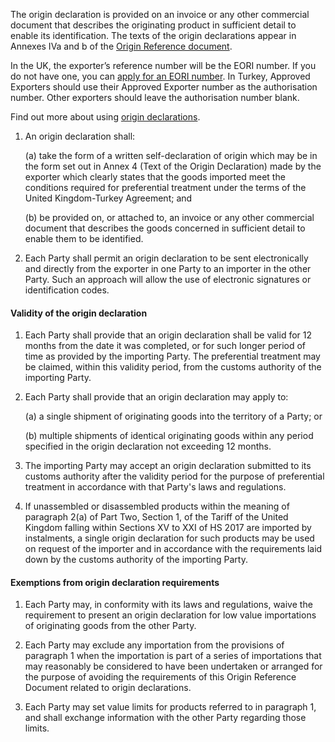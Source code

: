 The origin declaration is provided on an invoice or any other commercial document that describes the originating product in sufficient detail to enable its identification. The texts of the origin declarations appear in Annexes IVa and b of the [Origin Reference document](ord).

In the UK, the exporter’s reference number will be the EORI number. If you do not have one, you can [apply for an EORI number](https://www.gov.uk/eori). In Turkey, Approved Exporters should use their Approved Exporter number as the authorisation number. Other exporters should leave the authorisation number blank.

Find out more about using [origin declarations](https://www.gov.uk/guidance/get-proof-of-origin-for-your-goods#origin-declaration).


1. An origin declaration shall:

    (a) take the form of a written self-declaration of origin which may be in the form set out in Annex 4 (Text of the Origin Declaration) made by the exporter which clearly states that the goods imported meet the conditions required for preferential treatment under the terms of the United Kingdom-Turkey Agreement; and

    (b) be provided on, or attached to, an invoice or any other commercial document that describes the goods concerned in sufficient detail to enable them to be identified.

2. Each Party shall permit an origin declaration to be sent electronically and directly from the exporter in one Party to an importer in the other Party. Such an approach will allow the use of electronic signatures or identification codes. 

#### Validity of the origin declaration

1. Each Party shall provide that an origin declaration shall be valid for 12 months from the date it was completed, or for such longer period of time as provided by the importing Party. The preferential treatment may be claimed, within this validity period, from the customs authority of the importing Party.

2. Each Party shall provide that an origin declaration may apply to:

    (a) a single shipment of originating goods into the territory of a Party; or 

    (b) multiple shipments of identical originating goods within any period specified in the origin declaration not exceeding 12 months.

1. The importing Party may accept an origin declaration submitted to its customs authority after the validity period for the purpose of preferential treatment in accordance with that Party's laws and regulations.

2. If unassembled or disassembled products within the meaning of paragraph 2(a) of Part Two, Section 1, of the Tariff of the United Kingdom falling within Sections XV to XXI of HS 2017 are imported by instalments, a single origin declaration for such products may be used on request of the importer and in accordance with the requirements laid down by the customs authority of the importing Party. 

#### Exemptions from origin declaration requirements

1. Each Party may, in conformity with its laws and regulations, waive the requirement to present an origin declaration for low value importations of originating goods from the other Party.

2. Each Party may exclude any importation from the provisions of paragraph 1 when the importation is part of a series of importations that may reasonably be considered to have been undertaken or arranged for the purpose of avoiding the requirements of this Origin Reference Document related to origin declarations.

3. Each Party may set value limits for products referred to in paragraph 1, and shall exchange information with the other Party regarding those limits.
